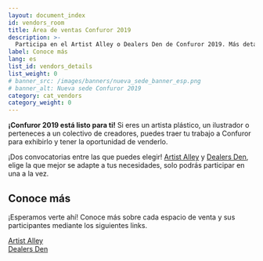 ```yaml
---
layout: document_index
id: vendors_room
title: Área de ventas Confuror 2019
description: >-
  Participa en el Artist Alley o Dealers Den de Confuror 2019. Más detalles aquí.
label: Conoce más
lang: es
list_id: vendors_details
list_weight: 0
# banner_src: /images/banners/nueva_sede_banner_esp.png
# banner_alt: Nueva sede Confuror 2019
category: cat_vendors
category_weight: 0
---
```


**¡Confuror 2019 está listo para ti!** Si eres un artista plástico, un ilustrador o perteneces a un colectivo de creadores, puedes traer tu trabajo a Confuror para exhibirlo y tener la oportunidad de venderlo.

¡Dos convocatorias entre las que puedes elegir! [Artist Alley](/es/area_de_ventas/artist_alley) y [Dealers Den](/es/area_de_ventas/dealers_den), elige la que mejor se adapte a tus necesidades, solo podrás participar en una a la vez.

<!-- <div class="container text-center">
<img src="/images/pictures/mapa_area_ventas.png" alt="Mapa área de ventas Confuror 2019" class="img-fluid">
<span>Mapa de Área de Ventas, Confuror 2019</span>
</div>
<br>

## ¡Más espacio, más lugares!

Hemos invertido mucho esfuerzo en proveer un espacio mucho más grande y cómodo para nuestro Artist Alley y Dealers Den este año. Mejor ventilado, mejor iluminado y en mejor ubicación.

<div class="container text-center"><img src="/images/pictures/salon_stelaris_promo.png" alt="Salón Stelaris - Fiesta Americana Guadalajara" class="img-fluid"></div>
<br>

El salón Stelaris del Hotel Fiesta Americana Guadalajara es un lugar histórico y en donde este año nuestros artistas invitados e invitados de honor te acompañaran a ti en esta gran exposición de talento en la comunidad Furry. -->

## Conoce más

¡Esperamos verte ahí! Conoce más sobre cada espacio de venta y sus participantes mediante los siguientes links.

<div class="container text-center">
  <div class="row">
    <div class="col-6">
      <a href="/es/area_de_ventas/artist_alley" class="btn btn-primary btn-block">Artist Alley</a>
    </div>
    <div class="col-6">
      <a href="/es/area_de_ventas/dealers_den" class="btn btn-primary btn-block">Dealers Den</a>
    </div>
  </div>
</div>